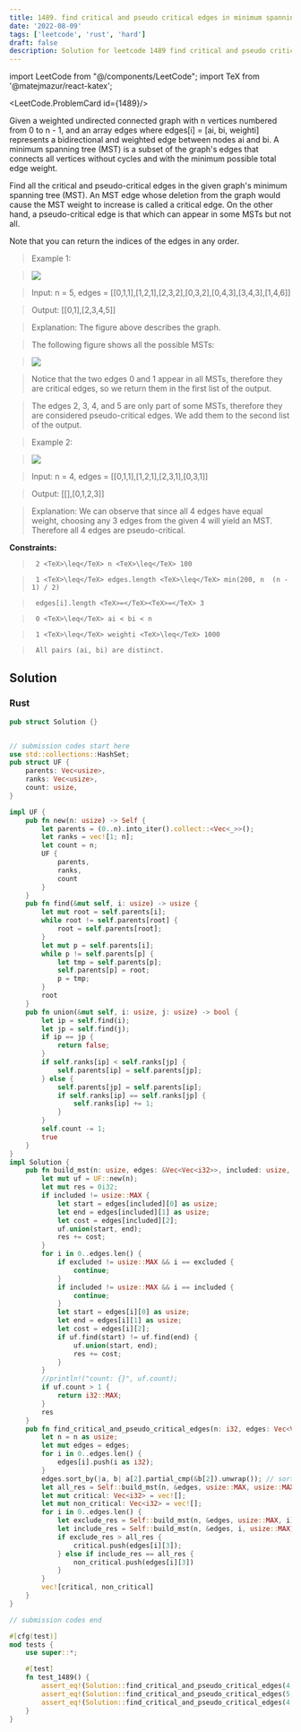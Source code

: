 ```yaml
---
title: 1489. find critical and pseudo critical edges in minimum spanning tree
date: '2022-08-09'
tags: ['leetcode', 'rust', 'hard']
draft: false
description: Solution for leetcode 1489 find critical and pseudo critical edges in minimum spanning tree
---
```

import LeetCode from "@/components/LeetCode";
import TeX from '@matejmazur/react-katex';

<LeetCode.ProblemCard id={1489}/>
 

  Given a weighted undirected connected graph with n vertices numbered from 0 to n - 1, and an array edges where edges[i] <TeX>=</TeX> [ai, bi, weighti] represents a bidirectional and weighted edge between nodes ai and bi. A minimum spanning tree (MST) is a subset of the graph's edges that connects all vertices without cycles and with the minimum possible total edge weight.

  Find all the critical and pseudo-critical edges in the given graph's minimum spanning tree (MST). An MST edge whose deletion from the graph would cause the MST weight to increase is called a critical edge. On the other hand, a pseudo-critical edge is that which can appear in some MSTs but not all.

  Note that you can return the indices of the edges in any order.

   

 >   Example 1:

 >   ![](https://assets.leetcode.com/uploads/2020/06/04/ex1.png)

  

 >   Input: n <TeX>=</TeX> 5, edges <TeX>=</TeX> [[0,1,1],[1,2,1],[2,3,2],[0,3,2],[0,4,3],[3,4,3],[1,4,6]]

 >   Output: [[0,1],[2,3,4,5]]

 >   Explanation: The figure above describes the graph.

 >   The following figure shows all the possible MSTs:

 >   ![](https://assets.leetcode.com/uploads/2020/06/04/msts.png)

 >   Notice that the two edges 0 and 1 appear in all MSTs, therefore they are critical edges, so we return them in the first list of the output.

 >   The edges 2, 3, 4, and 5 are only part of some MSTs, therefore they are considered pseudo-critical edges. We add them to the second list of the output.

  

 >   Example 2:

 >   ![](https://assets.leetcode.com/uploads/2020/06/04/ex2.png)

  

 >   Input: n <TeX>=</TeX> 4, edges <TeX>=</TeX> [[0,1,1],[1,2,1],[2,3,1],[0,3,1]]

 >   Output: [[],[0,1,2,3]]

 >   Explanation: We can observe that since all 4 edges have equal weight, choosing any 3 edges from the given 4 will yield an MST. Therefore all 4 edges are pseudo-critical.

  

   

  **Constraints:**

  

 >   	2 <TeX>\leq</TeX> n <TeX>\leq</TeX> 100

 >   	1 <TeX>\leq</TeX> edges.length <TeX>\leq</TeX> min(200, n  (n - 1) / 2)

 >   	edges[i].length <TeX>=</TeX><TeX>=</TeX> 3

 >   	0 <TeX>\leq</TeX> ai < bi < n

 >   	1 <TeX>\leq</TeX> weighti <TeX>\leq</TeX> 1000

 >   	All pairs (ai, bi) are distinct.


## Solution
### Rust
```rust
pub struct Solution {}


// submission codes start here
use std::collections::HashSet;
pub struct UF {
    parents: Vec<usize>,
    ranks: Vec<usize>,
    count: usize,
}

impl UF {
    pub fn new(n: usize) -> Self {
        let parents = (0..n).into_iter().collect::<Vec<_>>();
        let ranks = vec![1; n];
        let count = n;
        UF {
            parents,
            ranks,
            count
        }
    }
    pub fn find(&mut self, i: usize) -> usize {
        let mut root = self.parents[i];
        while root != self.parents[root] {
            root = self.parents[root];
        }
        let mut p = self.parents[i];
        while p != self.parents[p] {
            let tmp = self.parents[p];
            self.parents[p] = root;
            p = tmp;
        }
        root
    }
    pub fn union(&mut self, i: usize, j: usize) -> bool {
        let ip = self.find(i);
        let jp = self.find(j);
        if ip == jp {
            return false;
        }
        if self.ranks[ip] < self.ranks[jp] {
            self.parents[ip] = self.parents[jp];
        } else {
            self.parents[jp] = self.parents[ip];
            if self.ranks[ip] == self.ranks[jp] {
                self.ranks[ip] += 1;
            }
        }
        self.count -= 1;
        true
    }
}
impl Solution {
    pub fn build_mst(n: usize, edges: &Vec<Vec<i32>>, included: usize, excluded: usize) -> i32 {
        let mut uf = UF::new(n);
        let mut res = 0i32;
        if included != usize::MAX {
            let start = edges[included][0] as usize;
            let end = edges[included][1] as usize;
            let cost = edges[included][2];
            uf.union(start, end);
            res += cost;
        }
        for i in 0..edges.len() {
            if excluded != usize::MAX && i == excluded {
                continue;
            }
            if included != usize::MAX && i == included {
                continue;
            }
            let start = edges[i][0] as usize;
            let end = edges[i][1] as usize;
            let cost = edges[i][2];
            if uf.find(start) != uf.find(end) {
                uf.union(start, end);
                res += cost;
            }
        }
        //println!("count: {}", uf.count);
        if uf.count > 1 {
            return i32::MAX;
        }
        res
    }
    pub fn find_critical_and_pseudo_critical_edges(n: i32, edges: Vec<Vec<i32>>) -> Vec<Vec<i32>> {
        let n = n as usize;
        let mut edges = edges;
        for i in 0..edges.len() {
            edges[i].push(i as i32);
        }
        edges.sort_by(|a, b| a[2].partial_cmp(&b[2]).unwrap()); // sort by cost
        let all_res = Self::build_mst(n, &edges, usize::MAX, usize::MAX);
        let mut critical: Vec<i32> = vec![];
        let mut non_critical: Vec<i32> = vec![];
        for i in 0..edges.len() {
            let exclude_res = Self::build_mst(n, &edges, usize::MAX, i);
            let include_res = Self::build_mst(n, &edges, i, usize::MAX);
            if exclude_res > all_res {
                critical.push(edges[i][3]);
            } else if include_res == all_res {
                non_critical.push(edges[i][3])
            }
        }
        vec![critical, non_critical]
    }
}

// submission codes end

#[cfg(test)]
mod tests {
    use super::*;

    #[test]
    fn test_1489() {
        assert_eq!(Solution::find_critical_and_pseudo_critical_edges(4, vec![vec![0,1,1],vec![0,3,1],vec![0,2,1],vec![1,2,1],vec![1,3,1],vec![2,3,1]]), vec![vec![],vec![0,1, 2,3,4,5]]);
        assert_eq!(Solution::find_critical_and_pseudo_critical_edges(5, vec![vec![0,1,1],vec![1,2,1],vec![2,3,2],vec![0,3,2],vec![0,4,3],vec![3,4,3],vec![1,4,6]]), vec![vec![0,1],vec![2,3,4,5]]);
        assert_eq!(Solution::find_critical_and_pseudo_critical_edges(4, vec![vec![0,1,1],vec![1,2,1],vec![2,3,1],vec![0,3,1]]), vec![vec![],vec![0,1,2,3]]);
    }
}

```
